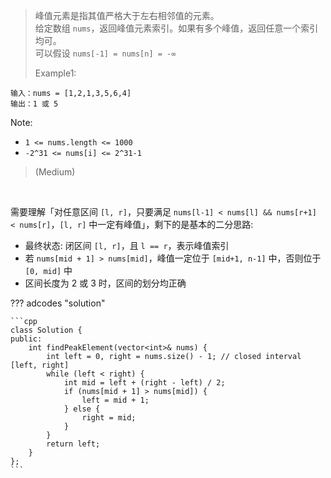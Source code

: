 <!-- prettier-ignore-start -->

> 峰值元素是指其值严格大于左右相邻值的元素。<br>
> 给定数组 `nums`，返回峰值元素索引。如果有多个峰值，返回任意一个索引均可。<br>
> 可以假设 `nums[-1] = nums[n] = -∞` <br>
> 
>   Example1:
```
输入：nums = [1,2,1,3,5,6,4]
输出：1 或 5 
```
Note:
>
-   `1 <= nums.length <= 1000`
-   `-2^31 <= nums[i] <= 2^31-1` 
>
> (Medium)

<!-- prettier-ignore-end -->

<br>

需要理解「对任意区间 `[l, r]`，只要满足 `nums[l-1] < nums[l] && nums[r+1] < nums[r]`，`[l, r]` 中一定有峰值」，剩下的是基本的二分思路:

-   最终状态: 闭区间 `[l, r]`，且 `l == r`，表示峰值索引
-   若 `nums[mid + 1] > nums[mid]`，峰值一定位于 `[mid+1, n-1]` 中，否则位于 `[0, mid]` 中
-   区间长度为 2 或 3 时，区间的划分均正确

??? adcodes "solution"

    ```cpp
    class Solution {
    public:
        int findPeakElement(vector<int>& nums) {
            int left = 0, right = nums.size() - 1; // closed interval [left, right]
            while (left < right) {
                int mid = left + (right - left) / 2;
                if (nums[mid + 1] > nums[mid]) {
                    left = mid + 1;
                } else {
                    right = mid;
                }
            }
            return left;
        }
    };
    ```

